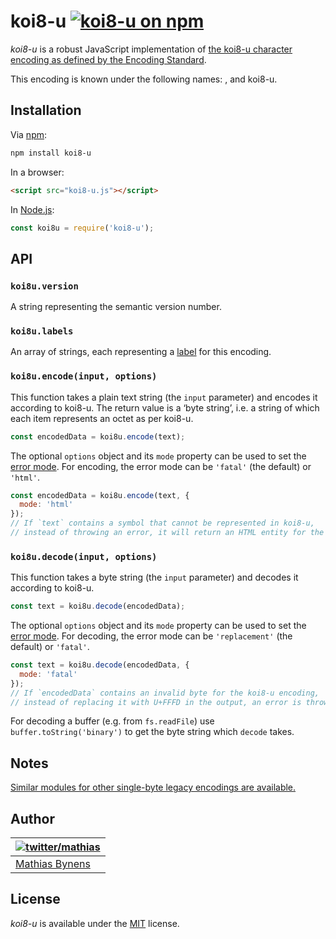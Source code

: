# koi8-u [![koi8-u on npm](https://img.shields.io/npm/v/koi8-u)](https://www.npmjs.com/package/koi8-u)

_koi8-u_ is a robust JavaScript implementation of [the koi8-u character encoding as defined by the Encoding Standard](https://encoding.spec.whatwg.org/#koi8-u).

This encoding is known under the following names: , and koi8-u.

## Installation

Via [npm](https://www.npmjs.com/):

```bash
npm install koi8-u
```

In a browser:

```html
<script src="koi8-u.js"></script>
```

In [Node.js](https://nodejs.org/):

```js
const koi8u = require('koi8-u');
```

## API

### `koi8u.version`

A string representing the semantic version number.

### `koi8u.labels`

An array of strings, each representing a [label](https://encoding.spec.whatwg.org/#label) for this encoding.

### `koi8u.encode(input, options)`

This function takes a plain text string (the `input` parameter) and encodes it according to koi8-u. The return value is a ‘byte string’, i.e. a string of which each item represents an octet as per koi8-u.

```js
const encodedData = koi8u.encode(text);
```

The optional `options` object and its `mode` property can be used to set the [error mode](https://encoding.spec.whatwg.org/#error-mode). For encoding, the error mode can be `'fatal'` (the default) or `'html'`.

```js
const encodedData = koi8u.encode(text, {
  mode: 'html'
});
// If `text` contains a symbol that cannot be represented in koi8-u,
// instead of throwing an error, it will return an HTML entity for the symbol.
```

### `koi8u.decode(input, options)`

This function takes a byte string (the `input` parameter) and decodes it according to koi8-u.

```js
const text = koi8u.decode(encodedData);
```

The optional `options` object and its `mode` property can be used to set the [error mode](https://encoding.spec.whatwg.org/#error-mode). For decoding, the error mode can be `'replacement'` (the default) or `'fatal'`.

```js
const text = koi8u.decode(encodedData, {
  mode: 'fatal'
});
// If `encodedData` contains an invalid byte for the koi8-u encoding,
// instead of replacing it with U+FFFD in the output, an error is thrown.
```

For decoding a buffer (e.g. from `fs.readFile`) use `buffer.toString('binary')` to get the byte string which `decode` takes.

## Notes

[Similar modules for other single-byte legacy encodings are available.](https://www.npmjs.com/browse/keyword/legacy-encoding)

## Author

| [![twitter/mathias](https://gravatar.com/avatar/24e08a9ea84deb17ae121074d0f17125?s=70)](https://twitter.com/mathias "Follow @mathias on Twitter") |
|---|
| [Mathias Bynens](https://mathiasbynens.be/) |

## License

_koi8-u_ is available under the [MIT](https://mths.be/mit) license.
